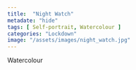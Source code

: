 ```yaml
---
title:  "Night Watch"
metadate: "hide"
tags: [ Self-portrait, Watercolour ]
categories: "Lockdown"
image: "/assets/images/night_watch.jpg"
---
```


Watercolour
